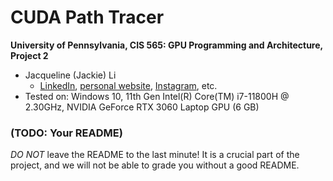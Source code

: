 CUDA Path Tracer
================

**University of Pennsylvania, CIS 565: GPU Programming and Architecture, Project 2**

* Jacqueline (Jackie) Li
  * [LinkedIn](https://www.linkedin.com/in/jackie-lii/), [personal website](https://sites.google.com/seas.upenn.edu/jacquelineli/home), [Instagram](https://www.instagram.com/sagescherrytree/), etc.
* Tested on: Windows 10, 11th Gen Intel(R) Core(TM) i7-11800H @ 2.30GHz, NVIDIA GeForce RTX 3060 Laptop GPU (6 GB)

### (TODO: Your README)

*DO NOT* leave the README to the last minute! It is a crucial part of the
project, and we will not be able to grade you without a good README.

